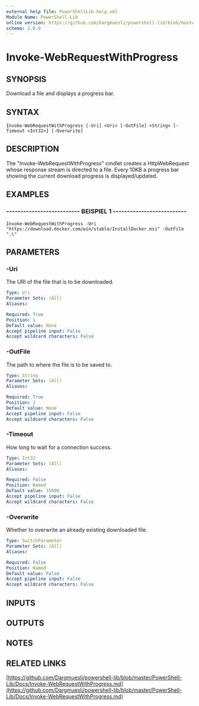 ```yaml
---
external help file: PowerShellLib-help.xml
Module Name: PowerShell-Lib
online version: https://github.com/Dargmuesli/powershell-lib/blob/master/PowerShell-Lib/Docs/Invoke-WebRequestWithProgress.md
schema: 2.0.0
---
```


# Invoke-WebRequestWithProgress

## SYNOPSIS
Download a file and displays a progress bar.

## SYNTAX

```
Invoke-WebRequestWithProgress [-Uri] <Uri> [-OutFile] <String> [-Timeout <Int32>] [-Overwrite]
```

## DESCRIPTION
The "Invoke-WebRequestWithProgress" cmdlet creates a HttpWebRequest whose response stream is directed to a file.
Every 10KB a progress bar showing the current download progress is displayed/updated.

## EXAMPLES

### -------------------------- BEISPIEL 1 --------------------------
```
Invoke-WebRequestWithProgress -Uri "https://download.docker.com/win/stable/InstallDocker.msi" -OutFile ".\"
```

## PARAMETERS

### -Uri
The URI of the file that is to be downloaded.

```yaml
Type: Uri
Parameter Sets: (All)
Aliases: 

Required: True
Position: 1
Default value: None
Accept pipeline input: False
Accept wildcard characters: False
```

### -OutFile
The path to where the file is to be saved to.

```yaml
Type: String
Parameter Sets: (All)
Aliases: 

Required: True
Position: 2
Default value: None
Accept pipeline input: False
Accept wildcard characters: False
```

### -Timeout
How long to wait for a connection success.

```yaml
Type: Int32
Parameter Sets: (All)
Aliases: 

Required: False
Position: Named
Default value: 15000
Accept pipeline input: False
Accept wildcard characters: False
```

### -Overwrite
Whether to overwrite an already existing downloaded file.

```yaml
Type: SwitchParameter
Parameter Sets: (All)
Aliases: 

Required: False
Position: Named
Default value: False
Accept pipeline input: False
Accept wildcard characters: False
```

## INPUTS

## OUTPUTS

## NOTES

## RELATED LINKS

[https://github.com/Dargmuesli/powershell-lib/blob/master/PowerShell-Lib/Docs/Invoke-WebRequestWithProgress.md](https://github.com/Dargmuesli/powershell-lib/blob/master/PowerShell-Lib/Docs/Invoke-WebRequestWithProgress.md)

